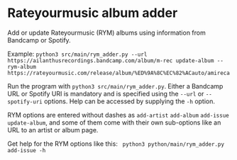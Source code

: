 # Rateyourmusic album adder

Add or update Rateyourmusic (RYM) albums using information from Bandcamp or Spotify.

Example: ` python3 src/main/rym_adder.py --url https://ailanthusrecordings.bandcamp.com/album/m-rec update-album --rym-album https://rateyourmusic.com/release/album/%ED%9A%8C%EC%82%ACauto/amireca
`

Run the program with `python3 src/main/rym_adder.py`. Either a Bandcamp URL or Spotify URI is mandatory and is specified using the `--url` or `--spotify-uri` options. Help can be accessed by supplying the `-h` option.

RYM options are entered without dashes as `add-artist` `add-album` `add-issue` `update-album`, and some of them come with their own sub-options like an URL to an artist or album page.

Get help for the RYM options like this: ` python3 python/main/rym_adder.py add-issue -h`
